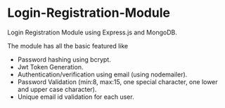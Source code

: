 # Login-Registration-Module
Login Registration Module using Express.js and MongoDB.

  The module has all the basic featured like 

- Password hashing using bcrypt.
- Jwt Token Generation.
- Authentication/verification using email (using nodemailer).
- Password Validation (min:8, max:15, one special character, one lower and upper case character).
- Unique email id validation for each user.
